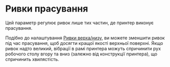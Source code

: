 Ривки прасування
====

Цей параметр регулює ривок лише тих частин, де принтер виконує прасування.

Подібно до налаштування [Ривки верха/низу](../speed/jerk_topbottom.md), ви можете зменшити ривок під час прасування, щоб досягти кращої якості верхньої поверхні. Якщо ривок надто великий, вібрації в рамі принтера можуть спричинити рух робочого столу вгору та вниз (залежно від конструкції принтера), що спричинить хвилястість.
